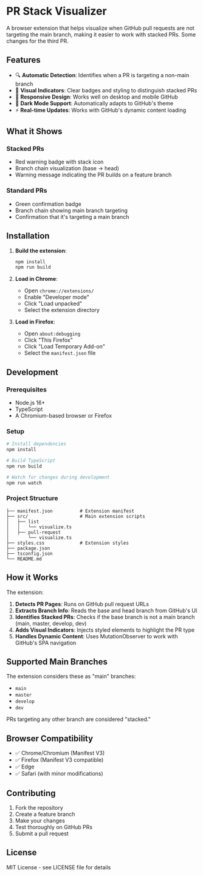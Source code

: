 # PR Stack Visualizer

A browser extension that helps visualize when GitHub pull requests are not targeting the main branch, making it easier to work with stacked PRs.
Some changes for the third PR.

## Features

- 🔍 **Automatic Detection**: Identifies when a PR is targeting a non-main branch
- 🎨 **Visual Indicators**: Clear badges and styling to distinguish stacked PRs
- 📱 **Responsive Design**: Works well on desktop and mobile GitHub
- 🌙 **Dark Mode Support**: Automatically adapts to GitHub's theme
- ⚡ **Real-time Updates**: Works with GitHub's dynamic content loading

## What it Shows

### Stacked PRs
- Red warning badge with stack icon
- Branch chain visualization (base → head)
- Warning message indicating the PR builds on a feature branch

### Standard PRs
- Green confirmation badge
- Branch chain showing main branch targeting
- Confirmation that it's targeting a main branch

## Installation

1. **Build the extension**:
   ```bash
   npm install
   npm run build
   ```

2. **Load in Chrome**:
    - Open `chrome://extensions/`
    - Enable "Developer mode"
    - Click "Load unpacked"
    - Select the extension directory

3. **Load in Firefox**:
    - Open `about:debugging`
    - Click "This Firefox"
    - Click "Load Temporary Add-on"
    - Select the `manifest.json` file

## Development

### Prerequisites
- Node.js 16+
- TypeScript
- A Chromium-based browser or Firefox

### Setup
```bash
# Install dependencies
npm install

# Build TypeScript
npm run build

# Watch for changes during development
npm run watch
```

### Project Structure
```
├── manifest.json          # Extension manifest
├── src/                   # Main extension scripts
│   ├── list
│   │   └── visualize.ts
│   ├── pull-request
│       └── visualize.ts
├── styles.css             # Extension styles
├── package.json
├── tsconfig.json
└── README.md
```

## How it Works

The extension:

1. **Detects PR Pages**: Runs on GitHub pull request URLs
2. **Extracts Branch Info**: Reads the base and head branch from GitHub's UI
3. **Identifies Stacked PRs**: Checks if the base branch is not a main branch (main, master, develop, dev)
4. **Adds Visual Indicators**: Injects styled elements to highlight the PR type
5. **Handles Dynamic Content**: Uses MutationObserver to work with GitHub's SPA navigation

## Supported Main Branches

The extension considers these as "main" branches:
- `main`
- `master`
- `develop`
- `dev`

PRs targeting any other branch are considered "stacked."

## Browser Compatibility

- ✅ Chrome/Chromium (Manifest V3)
- ✅ Firefox (Manifest V3 compatible)
- ✅ Edge
- ✅ Safari (with minor modifications)

## Contributing

1. Fork the repository
2. Create a feature branch
3. Make your changes
4. Test thoroughly on GitHub PRs
5. Submit a pull request

## License

MIT License - see LICENSE file for details